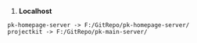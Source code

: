 1. **Localhost**
```
pk-homepage-server -> F:/GitRepo/pk-homepage-server/
projectkit -> F:/GitRepo/pk-main-server/
```